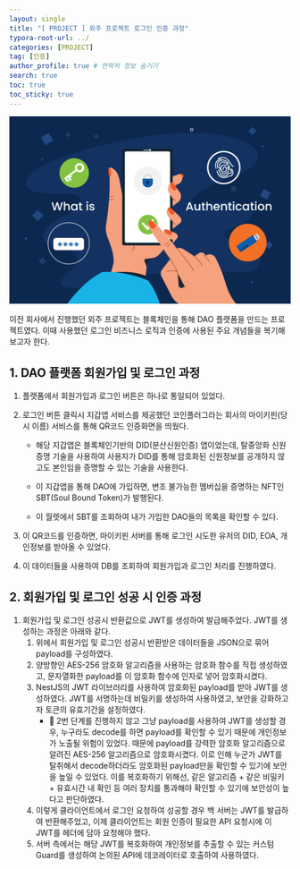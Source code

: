 ```yaml
---
layout: single
title: "[ PROJECT ] 외주 프로젝트 로그인 인증 과정"
typora-root-url: ../
categories: [PROJECT]
tag: [인증]
author_profile: true # 연락처 정보 숨기기
search: true
toc: true
toc_sticky: true
---
```


![Authentication](/images/2024-09-10-wepublic-auth/Authentication.jpg)

이전 회사에서 진행했던 외주 프로젝트는 블록체인을 통해 DAO 플랫폼을 만드는 프로젝트였다. 이때 사용했던 로그인 비즈니스 로직과 인증에 사용된 주요 개념들을 복기해보고자 한다.

## 1. DAO 플랫폼 회원가입 및 로그인 과정

1. 플랫폼에서 회원가입과 로그인 버튼은 하나로 통일되어 있었다.

2. 로그인 버튼 클릭시 지갑앱 서비스를 제공했던 코인플러그라는 회사의 마이키핀(당시 이름) 서비스를 통해 QR코드 인증화면을 띄웠다.

   - 해당 지갑앱은 블록체인기반의 DID(분산신원인증) 앱이었는데, 탈중앙화 신원증명 기술을 사용하여 사용자가 DID를 통해 암호화된 신원정보를 공개하지 않고도 본인임을 증명할 수 있는 기술을 사용한다.

   - 이 지갑앱을 통해 DAO에 가입하면, 변조 불가능한 멤버십을 증명하는 NFT인 SBT(Soul Bound Token)가 발행된다.

   - 이 월렛에서 SBT를 조회하여 내가 가입한 DAO들의 목록을 확인할 수 있다.

3. 이 QR코드를 인증하면, 마이키핀 서버를 통해 로그인 시도한 유저의 DID, EOA, 개인정보를 받아올 수 있었다.
4. 이 데이터들을 사용하여 DB를 조회하여 회원가입과 로그인 처리를 진행하였다.

## 2. 회원가입 및 로그인 성공 시 인증 과정

1. 회원가입 및 로그인 성공시 반환값으로 JWT를 생성하여 발급해주었다. JWT를 생성하는 과정은 아래와 같다.
   1. 위에서 회원가입 및 로그인 성공시 반환받은 데이터들을 JSON으로 묶어 payload를 구성하였다.
   2. 양방향인 AES-256 암호화 알고리즘을 사용하는 암호화 함수를 직접 생성하였고, 문자열화한 payload를 이 암호화 함수에 인자로 넣어 암호화시켰다.
   3. NestJS의 JWT 라이브러리를 사용하여 암호화된 payload를 받아 JWT를 생성하였다. JWT를 서명하는데 비밀키를 생성하여 사용하였고, 보안을 강화하고자 토큰의 유효기간을 설정하였다.
      - 🚨 2번 단계를 진행하지 않고 그냥 payload를 사용하여 JWT를 생성할 경우, 누구라도 decode를 하면 payload를 확인할 수 있기 때문에 개인정보가 노출될 위험이 있었다. 때문에 payload를 강력한 암호화 알고리즘으로 알려진 AES-256 알고리즘으로 암호화시켰다. 이로 인해 누군가 JWT를 탈취해서 decode하더라도 암호화된 payload만을 확인할 수 있기에 보안을 높일 수 있었다. 이를 복호화하기 위해선, 같은 알고리즘 + 같은 비밀키 + 유효시간 내 확인 등 여러 장치를 통과해야 확인할 수 있기에 보안성이 높다고 판단하였다.
   4. 이렇게 클라이언트에서 로그인 요청하여 성공할 경우 백 서버는 JWT를 발급하여 반환해주었고, 이제 클라이언트는 회원 인증이 필요한 API 요청시에 이 JWT를 헤더에 담아 요청해야 했다.
   5. 서버 측에서는 해당 JWT를 복호화하여 개인정보를 추출할 수 있는 커스텀 Guard를 생성하여 논의된 API에 데코레이터로 호출하여 사용하였다.
